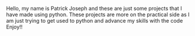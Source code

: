 Hello, my name is Patrick Joseph and these are just some projects that I have made using python. 
These projects are more on the practical side as I am just trying to get used to python and advance my skills with the code
Enjoy!!
